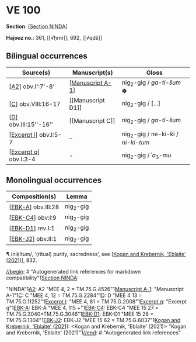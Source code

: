 # VE 100

**Section**: [[Section NINDA]]

**Hajouz no.**: 361, [[√ḥrm]]; 692, [[√qdš]]

## Bilingual occurrences

| Source(s)               | Manuscript(s)      | Gloss                                        |
| ----------------------- | ------------------ | -------------------------------------------- |
| [[A2]] obv.I':7'-8'     | [[Manuscript A-1]] | nig<sub>2</sub>-gig / *ga-ti-šum* ✽         |
| [[C]] obv.VIII:16-17    | [[Manuscript D1]]  | nig<sub>2</sub>-gig / [...]                  |
| [[D]] obv.III:15''-16'' | [[Manuscript C]]   | nig<sub>2</sub>-gig / *ga-ti-šum*            |
| [[Excerpt i]] obv.I:5-7 | –                  | nig<sub>2</sub>-gig / ne-ki-ki / *ni-ki-tum* |
| [[Excerpt q]] obv.I:3-4 | -                  | nig<sub>2</sub>-gig / ʾ*a*<sub>3</sub>-*mu*  |

## Monolingual occurrences 

| Composition(s)       | Lemma               |
| -------------------- | ------------------- |
| [[EBK-A]] obv.III:28 | nig<sub>2</sub>-gig |
| [[EBK-C4]] obv:I:9   | nig<sub>2</sub>-gig |
| [[EBK-D1]] rev.I:1   | nig<sub>2</sub>-gig |
| [[EBK-J2]] obv.II:1  | nig<sub>2</sub>-gig |

¶ /niḳītum/, ‘(ritual) purity, sacredness’, see [[Kogan and Krebernik, 'Eblaite' (2021)]], 832.

[//begin]: # "Autogenerated link references for markdown compatibility"1[Section NINDA]: <Section NINDA> "NINDA"1[A2]: A2 "MEE 4, 2 = TM.75.G.4526"1[Manuscript A-1]: <Manuscript A-1> "Manuscript A-1"1[C]: C "MEE 4, 12 = TM.75.G.2284"1[D]: D "MEE 4 13 = TM.75.G.11252"1[Excerpt i]: <Excerpt i> "MEE 4, 81 = TM.75.G.2008"1[Excerpt q]: <Excerpt q> "Excerpt q"1[EBK-A]: EBK-A "MEE 4, 115 +"1[EBK-C4]: EBK-C4 "MEE 15 27 = TM.75.G.3040+TM.75.G.3046"1[EBK-D1]: EBK-D1 "MEE 15 28 = TM.75.G.1304"1[EBK-J2]: EBK-J2 "MEE 15 62 = TM.75.G.6037"1[Kogan and Krebernik, 'Eblaite' (2021)]: <Kogan and Krebernik, 'Eblaite' (2021)> "Kogan and Krebernik, 'Eblaite' (2021)"1[//end]: # "Autogenerated link references"

[//begin]: # "Autogenerated link references for markdown compatibility"
[Section NINDA]: <Section NINDA> "NINDA"
[A2]: A2 "MEE 4, 2 = TM.75.G.4526"
[Manuscript A-1]: <Manuscript A-1> "Manuscript A-1"
[C]: C "MEE 4, 12 = TM.75.G.2284"
[D]: D "MEE 4 13 = TM.75.G.11252"
[Excerpt i]: <Excerpt i> "MEE 4, 81 = TM.75.G.2008"
[Excerpt q]: <Excerpt q> "Excerpt q"
[EBK-A]: EBK-A "MEE 4, 115 +"
[EBK-C4]: EBK-C4 "MEE 15 27 = TM.75.G.3040+TM.75.G.3046"
[EBK-D1]: EBK-D1 "MEE 15 28 = TM.75.G.1304"
[EBK-J2]: EBK-J2 "MEE 15 62 = TM.75.G.6037"
[Kogan and Krebernik, 'Eblaite' (2021)]: <Kogan and Krebernik, 'Eblaite' (2021)> "Kogan and Krebernik, 'Eblaite' (2021)"
[//end]: # "Autogenerated link references"